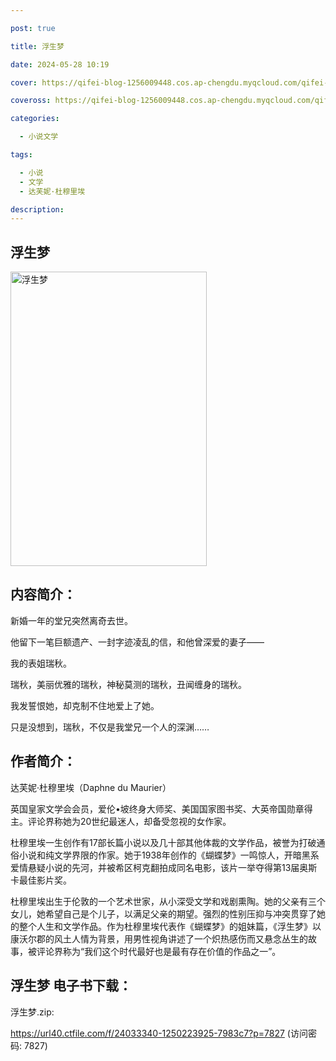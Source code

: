 ```yaml
---

post: true

title: 浮生梦

date: 2024-05-28 10:19

cover: https://qifei-blog-1256009448.cos.ap-chengdu.myqcloud.com/qifei-blog/65ee6b0d9f345e8d03829ded.jpg

coveross: https://qifei-blog-1256009448.cos.ap-chengdu.myqcloud.com/qifei-blog/65ee6b0d9f345e8d03829ded.jpg

categories:

  - 小说文学

tags:

  - 小说
  - 文学
  - 达芙妮·杜穆里埃

description:
---
```


## 浮生梦
<img alt="浮生梦 " class="aligncenter loading" data-was-processed="true" decoding="async" fetchpriority="high" height="471" src="https://qifei-blog-1256009448.cos.ap-chengdu.myqcloud.com/qifei-blog/65ee6b0d9f345e8d03829ded.jpg" style="cursor: zoom-in;" width="314"/>

## 内容简介：

新婚一年的堂兄突然离奇去世。

他留下一笔巨额遗产、一封字迹凌乱的信，和他曾深爱的妻子——

我的表姐瑞秋。

瑞秋，美丽优雅的瑞秋，神秘莫测的瑞秋，丑闻缠身的瑞秋。

我发誓恨她，却克制不住地爱上了她。

只是没想到，瑞秋，不仅是我堂兄一个人的深渊……

## 作者简介：

达芙妮·杜穆里埃（Daphne du Maurier）

英国皇家文学会会员，爱伦•坡终身大师奖、美国国家图书奖、大英帝国勋章得主。评论界称她为20世纪最迷人，却备受忽视的女作家。

杜穆里埃一生创作有17部长篇小说以及几十部其他体裁的文学作品，被誉为打破通俗小说和纯文学界限的作家。她于1938年创作的《蝴蝶梦》一鸣惊人，开暗黑系爱情悬疑小说的先河，并被希区柯克翻拍成同名电影，该片一举夺得第13届奥斯卡最佳影片奖。

杜穆里埃出生于伦敦的一个艺术世家，从小深受文学和戏剧熏陶。她的父亲有三个女儿，她希望自己是个儿子，以满足父亲的期望。强烈的性别压抑与冲突贯穿了她的整个人生和文学作品。作为杜穆里埃代表作《蝴蝶梦》的姐妹篇，《浮生梦》以康沃尔郡的风土人情为背景，用男性视角讲述了一个炽热感伤而又悬念丛生的故事，被评论界称为“我们这个时代最好也是最有存在价值的作品之一”。

## 浮生梦 电子书下载：



浮生梦.zip: 

https://url40.ctfile.com/f/24033340-1250223925-7983c7?p=7827 (访问密码: 7827)
